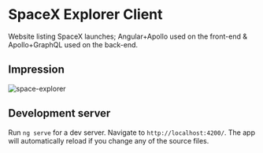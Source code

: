 # SpaceX Explorer Client

Website listing SpaceX launches; Angular+Apollo used on the front-end & Apollo+GraphQL used on the back-end.

## Impression

![space-explorer](./images/space-explorer.gif)

## Development server

Run `ng serve` for a dev server. Navigate to `http://localhost:4200/`. The app will automatically reload if you change any of the source files.